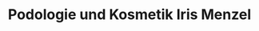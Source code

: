 ---
title: "Podologie und Kosmetik Iris Menzel"
url: /braunschweig/podologie-und-kosmetik-iris-menzel/
shop: Kosmetik
---
